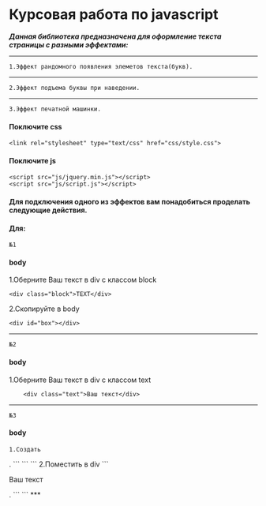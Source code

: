 # Курсовая работа по javascript
***Данная библиотека предназначена для оформление текста страницы с разными эффектами:***
***
 `1.Эффект рандомного появления элеметов текста(букв).`
 ***
 `2.Эффект подъема буквы при наведении.`
 ***
 `3.Эффект печатной машинки.`

#### Поключите css
```
<link rel="stylesheet" type="text/css" href="css/style.css">
```
#### Поключите js
```
<script src="js/jquery.min.js"></script>
<script src="js/script.js"></script>
```
#### Для подключения одного из эффектов вам понадобиться проделать следующие действия.
#### Для:
`№1`
#### body
1.Оберните Ваш текст в div с классом block
```
<div class="block">TEXT</div>
```
2.Скопируйте в body
```
<div id="box"></div>
```
***
`№2`
#### body
1.Оберните Ваш текст в div с классом text
```
	<div class="text">Ваш текст</div>
```
***
`№3`
#### body
```
1.Создать 
``` 
<div class="wrapper">.
```
```
```
2.Поместить в div 
``` <p class="text">Ваш текст</p>. 
```
```
***
